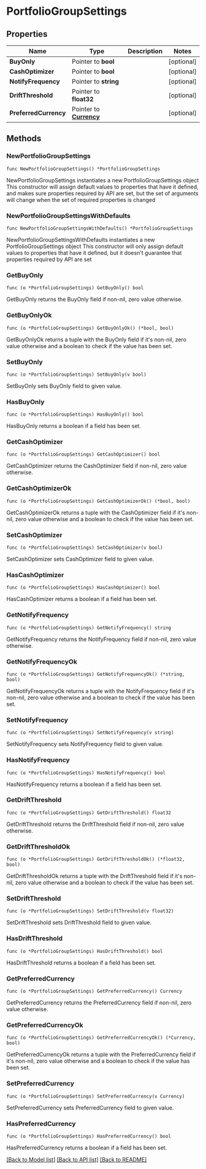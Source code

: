 # PortfolioGroupSettings

## Properties

Name | Type | Description | Notes
------------ | ------------- | ------------- | -------------
**BuyOnly** | Pointer to **bool** |  | [optional] 
**CashOptimizer** | Pointer to **bool** |  | [optional] 
**NotifyFrequency** | Pointer to **string** |  | [optional] 
**DriftThreshold** | Pointer to **float32** |  | [optional] 
**PreferredCurrency** | Pointer to [**Currency**](Currency.md) |  | [optional] 

## Methods

### NewPortfolioGroupSettings

`func NewPortfolioGroupSettings() *PortfolioGroupSettings`

NewPortfolioGroupSettings instantiates a new PortfolioGroupSettings object
This constructor will assign default values to properties that have it defined,
and makes sure properties required by API are set, but the set of arguments
will change when the set of required properties is changed

### NewPortfolioGroupSettingsWithDefaults

`func NewPortfolioGroupSettingsWithDefaults() *PortfolioGroupSettings`

NewPortfolioGroupSettingsWithDefaults instantiates a new PortfolioGroupSettings object
This constructor will only assign default values to properties that have it defined,
but it doesn't guarantee that properties required by API are set

### GetBuyOnly

`func (o *PortfolioGroupSettings) GetBuyOnly() bool`

GetBuyOnly returns the BuyOnly field if non-nil, zero value otherwise.

### GetBuyOnlyOk

`func (o *PortfolioGroupSettings) GetBuyOnlyOk() (*bool, bool)`

GetBuyOnlyOk returns a tuple with the BuyOnly field if it's non-nil, zero value otherwise
and a boolean to check if the value has been set.

### SetBuyOnly

`func (o *PortfolioGroupSettings) SetBuyOnly(v bool)`

SetBuyOnly sets BuyOnly field to given value.

### HasBuyOnly

`func (o *PortfolioGroupSettings) HasBuyOnly() bool`

HasBuyOnly returns a boolean if a field has been set.

### GetCashOptimizer

`func (o *PortfolioGroupSettings) GetCashOptimizer() bool`

GetCashOptimizer returns the CashOptimizer field if non-nil, zero value otherwise.

### GetCashOptimizerOk

`func (o *PortfolioGroupSettings) GetCashOptimizerOk() (*bool, bool)`

GetCashOptimizerOk returns a tuple with the CashOptimizer field if it's non-nil, zero value otherwise
and a boolean to check if the value has been set.

### SetCashOptimizer

`func (o *PortfolioGroupSettings) SetCashOptimizer(v bool)`

SetCashOptimizer sets CashOptimizer field to given value.

### HasCashOptimizer

`func (o *PortfolioGroupSettings) HasCashOptimizer() bool`

HasCashOptimizer returns a boolean if a field has been set.

### GetNotifyFrequency

`func (o *PortfolioGroupSettings) GetNotifyFrequency() string`

GetNotifyFrequency returns the NotifyFrequency field if non-nil, zero value otherwise.

### GetNotifyFrequencyOk

`func (o *PortfolioGroupSettings) GetNotifyFrequencyOk() (*string, bool)`

GetNotifyFrequencyOk returns a tuple with the NotifyFrequency field if it's non-nil, zero value otherwise
and a boolean to check if the value has been set.

### SetNotifyFrequency

`func (o *PortfolioGroupSettings) SetNotifyFrequency(v string)`

SetNotifyFrequency sets NotifyFrequency field to given value.

### HasNotifyFrequency

`func (o *PortfolioGroupSettings) HasNotifyFrequency() bool`

HasNotifyFrequency returns a boolean if a field has been set.

### GetDriftThreshold

`func (o *PortfolioGroupSettings) GetDriftThreshold() float32`

GetDriftThreshold returns the DriftThreshold field if non-nil, zero value otherwise.

### GetDriftThresholdOk

`func (o *PortfolioGroupSettings) GetDriftThresholdOk() (*float32, bool)`

GetDriftThresholdOk returns a tuple with the DriftThreshold field if it's non-nil, zero value otherwise
and a boolean to check if the value has been set.

### SetDriftThreshold

`func (o *PortfolioGroupSettings) SetDriftThreshold(v float32)`

SetDriftThreshold sets DriftThreshold field to given value.

### HasDriftThreshold

`func (o *PortfolioGroupSettings) HasDriftThreshold() bool`

HasDriftThreshold returns a boolean if a field has been set.

### GetPreferredCurrency

`func (o *PortfolioGroupSettings) GetPreferredCurrency() Currency`

GetPreferredCurrency returns the PreferredCurrency field if non-nil, zero value otherwise.

### GetPreferredCurrencyOk

`func (o *PortfolioGroupSettings) GetPreferredCurrencyOk() (*Currency, bool)`

GetPreferredCurrencyOk returns a tuple with the PreferredCurrency field if it's non-nil, zero value otherwise
and a boolean to check if the value has been set.

### SetPreferredCurrency

`func (o *PortfolioGroupSettings) SetPreferredCurrency(v Currency)`

SetPreferredCurrency sets PreferredCurrency field to given value.

### HasPreferredCurrency

`func (o *PortfolioGroupSettings) HasPreferredCurrency() bool`

HasPreferredCurrency returns a boolean if a field has been set.


[[Back to Model list]](../README.md#documentation-for-models) [[Back to API list]](../README.md#documentation-for-api-endpoints) [[Back to README]](../README.md)


